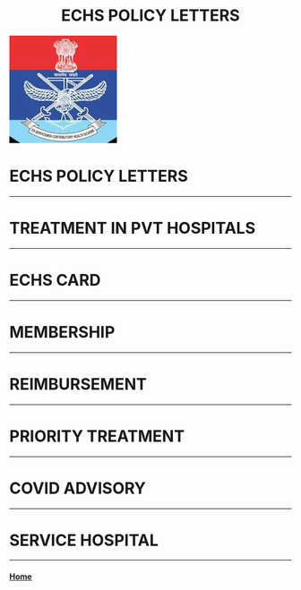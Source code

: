 #	<center>ECHS POLICY LETTERS </center>
![alt text](https://github.com/echscoregroup/images/blob/main/Screenshot%202021-05-31%20092723.jpg?raw=true) 

#	ECHS POLICY LETTERS 
----------------
#	TREATMENT IN PVT HOSPITALS 
---------------- 
#	ECHS CARD 
----------------
#	MEMBERSHIP   
----------------
#	REIMBURSEMENT 
----------------
#	PRIORITY TREATMENT 
----------------
#	COVID ADVISORY 
----------------
#	SERVICE HOSPITAL 
----------------

 <h4><a href="https://echscoregroup.github.io/ECHS-CORE-GROUP/">Home</a></h4><br>
